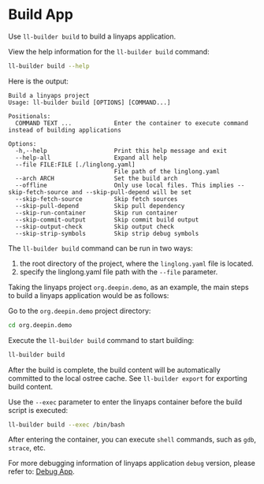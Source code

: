 <!--
SPDX-FileCopyrightText: 2023 UnionTech Software Technology Co., Ltd.

SPDX-License-Identifier: LGPL-3.0-or-later
-->

# Build App

Use `ll-builder build` to build a linyaps application.

View the help information for the `ll-builder build` command:

```bash
ll-builder build --help
```

Here is the output:

```text
Build a linyaps project
Usage: ll-builder build [OPTIONS] [COMMAND...]

Positionals:
  COMMAND TEXT ...            Enter the container to execute command instead of building applications

Options:
  -h,--help                   Print this help message and exit
  --help-all                  Expand all help
  --file FILE:FILE [./linglong.yaml]
                              File path of the linglong.yaml
  --arch ARCH                 Set the build arch
  --offline                   Only use local files. This implies --skip-fetch-source and --skip-pull-depend will be set
  --skip-fetch-source         Skip fetch sources
  --skip-pull-depend          Skip pull dependency
  --skip-run-container        Skip run container
  --skip-commit-output        Skip commit build output
  --skip-output-check         Skip output check
  --skip-strip-symbols        Skip strip debug symbols
```

The `ll-builder build` command  can be run in two ways:
1. the root directory of the project, where the `linglong.yaml` file is located.
2. specify the linglong.yaml file path with the `--file` parameter.

Taking the linyaps project `org.deepin.demo`, as an example, the main steps to build a linyaps application would be as follows:

Go to the `org.deepin.demo` project directory:

```bash
cd org.deepin.demo
```

Execute the `ll-builder build` command to start building:

```bash
ll-builder build
```

After the build is complete, the build content will be automatically committed to the local ostree cache. See `ll-builder export` for exporting build content.

Use the `--exec` parameter to enter the linyaps container before the build script is executed:

```bash
ll-builder build --exec /bin/bash
```

After entering the container, you can execute `shell` commands, such as `gdb`, `strace`, etc.

For more debugging information of linyaps application `debug` version, please refer to: [Debug App](../debug/debug.md).
